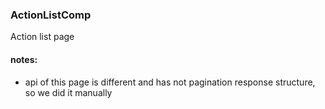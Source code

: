 ### ActionListComp

Action list page

#### notes:

-   api of this page is different and has not pagination response structure, so we did it manually
